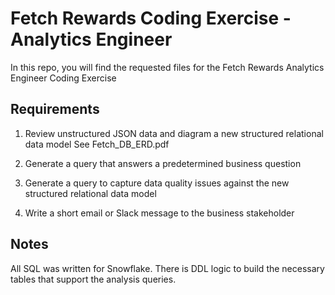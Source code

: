 # Fetch Rewards Coding Exercise - Analytics Engineer

In this repo, you will find the requested files for the Fetch Rewards Analytics Engineer Coding Exercise

## Requirements
1. Review unstructured JSON data and diagram a new structured relational data model
  See Fetch_DB_ERD.pdf

2. Generate a query that answers a predetermined business question
3. Generate a query to capture data quality issues against the new structured relational data model
4. Write a short email or Slack message to the business stakeholder

## Notes
All SQL was written for Snowflake.
There is DDL logic to build the necessary tables that support the analysis queries.
